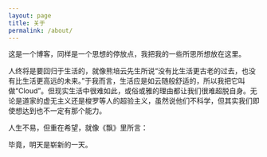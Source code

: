 ```yaml
---
layout: page
title: 关于
permalink: /about/
---
```


这是一个博客，同样是一个思想的停放点，我把我的一些所思所想放在这里。

人终将是要回归于生活的，就像熊培云先生所说“没有比生活更古老的过去，也没有比生活更高远的未来。”于我而言，生活应是如云随般舒适的，所以我把它叫做“Cloud”。但现实生活中很难如此，或俗或雅的理由都让我们很难超脱自身。无论是道家的虚无主义还是梭罗等人的超验主义，虽然说他们不科学，但其实我们即使想达到也不一定有那个能力。

人生不易，但重在希望，就像《飘》里所言：

毕竟，明天是崭新的一天。

